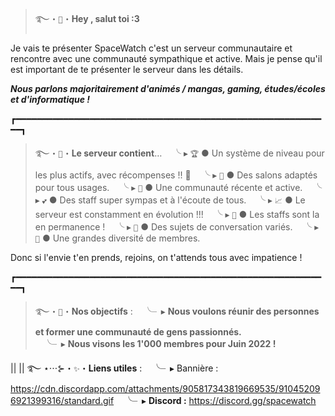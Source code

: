 > ࿐・`👋`・**Hey , salut toi :3**

Je vais te présenter SpaceWatch c'est un serveur communautaire 
et rencontre avec une communauté sympathique et active.
Mais je pense qu'il est important de te présenter le serveur dans les détails.

***Nous parlons majoritairement d'animés / mangas, gaming, études/écoles et d'informatique !***

┏━━━━━━━━━━━━━━━━━━━━━━━━━━━━━━━━━━━━━━━━━━━━━━━━━━━━━━━━━━━━┓

> ࿐・`🔗`・**Le serveur contient**…
ㅤ╰ ▸ `🏆` ● Un système de niveau pour les plus actifs, avec récompenses !! :gift:
ㅤ╰ ▸ `🎀` ● Des salons adaptés pour tous usages. 
ㅤ╰ ▸ `🥂` ● Une communauté récente et active. 
ㅤ╰ ▸ `💕` ● Des staff super sympas et à l'écoute de tous. 
ㅤ╰ ▸ `📈` ● Le serveur est constamment en évolution !!! 
ㅤ╰ ▸ `🌟` ● Les staffs sont la en permanence ! 
ㅤ╰ ▸ `💬` ● Des sujets de conversation variés. 
ㅤ╰ ▸ `👥` ● Une grandes diversité de membres. 

Donc si l'envie t'en prends, rejoins, on t'attends tous avec impatience ! 

┏━━━━━━━━━━━━━━━━━━━━━━━━━━━━━━━━━━━━━━━━━━━━━━━━━━━━━━━━━━━━┓

> ࿐・`🎈`・**Nos objectifs** :
ㅤ╰╴▸ **Nous voulons réunir des personnes et former une communauté de gens passionnés.**  
ㅤ╰╴▸ **Nous visons les 1'000 membres pour Juin 2022 !**

|| ||  ࿐ ⋆⋅⋅⋅⊱・`✨`・**Liens utiles** :
ㅤ╰╴▸  Bannière : https://cdn.discordapp.com/attachments/905817343819669535/910452096921399316/standard.gif
ㅤ╰╴▸  **__Discord__ :** https://discord.gg/spacewatch

